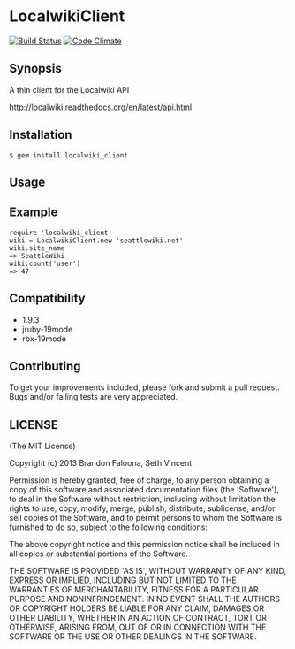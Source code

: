 LocalwikiClient
===============
[![Build Status](https://travis-ci.org/codeforseattle/localwiki_client.png?branch=master)](https://travis-ci.org/codeforseattle/localwiki_client) [![Code Climate](https://codeclimate.com/badge.png)](https://codeclimate.com/github/codeforseattle/localwiki_client)

Synopsis
--------

A thin client for the Localwiki API

http://localwiki.readthedocs.org/en/latest/api.html

Installation
------------

    $ gem install localwiki_client

Usage
-----

## Example

    require 'localwiki_client'
    wiki = LocalwikiClient.new 'seattlewiki.net'
    wiki.site_name
    => SeattleWiki
    wiki.count('user')
    => 47

Compatibility
-------------
 * 1.9.3
 * jruby-19mode
 * rbx-19mode

Contributing
------------

To get your improvements included, please fork and submit a pull request.
Bugs and/or failing tests are very appreciated.

LICENSE
-------

(The MIT License)

Copyright (c) 2013 Brandon Faloona, Seth Vincent

Permission is hereby granted, free of charge, to any person obtaining
a copy of this software and associated documentation files (the
'Software'), to deal in the Software without restriction, including
without limitation the rights to use, copy, modify, merge, publish,
distribute, sublicense, and/or sell copies of the Software, and to
permit persons to whom the Software is furnished to do so, subject to
the following conditions:

The above copyright notice and this permission notice shall be
included in all copies or substantial portions of the Software.

THE SOFTWARE IS PROVIDED 'AS IS', WITHOUT WARRANTY OF ANY KIND,
EXPRESS OR IMPLIED, INCLUDING BUT NOT LIMITED TO THE WARRANTIES OF
MERCHANTABILITY, FITNESS FOR A PARTICULAR PURPOSE AND NONINFRINGEMENT.
IN NO EVENT SHALL THE AUTHORS OR COPYRIGHT HOLDERS BE LIABLE FOR ANY
CLAIM, DAMAGES OR OTHER LIABILITY, WHETHER IN AN ACTION OF CONTRACT,
TORT OR OTHERWISE, ARISING FROM, OUT OF OR IN CONNECTION WITH THE
SOFTWARE OR THE USE OR OTHER DEALINGS IN THE SOFTWARE.
